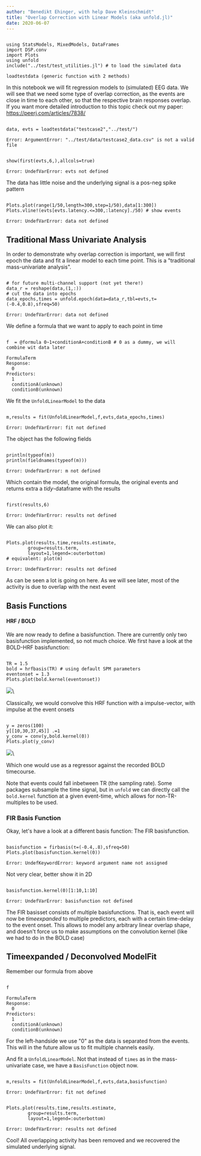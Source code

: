 ```yaml
---
author: "Benedikt Ehinger, with help Dave Kleinschmidt"
title: "Overlap Correction with Linear Models (aka unfold.jl)"
date: 2020-06-07
---
```

~~~~{.julia}

using StatsModels, MixedModels, DataFrames
import DSP.conv
import Plots
using unfold
include("../test/test_utilities.jl") # to load the simulated data
~~~~~~~~~~~~~


~~~~
loadtestdata (generic function with 2 methods)
~~~~





In this notebook we will fit regression models to (simulated) EEG data. We will see that we need some type of overlap correction, as the events are close in time to each other, so that the respective brain responses overlap.
If you want more detailed introduction to this topic check out my paper: https://peerj.com/articles/7838/
~~~~{.julia}

data, evts = loadtestdata("testcase2","../test/")
~~~~~~~~~~~~~


~~~~
Error: ArgumentError: "../test/data/testcase2_data.csv" is not a valid file
~~~~



~~~~{.julia}

show(first(evts,6,),allcols=true)
~~~~~~~~~~~~~


~~~~
Error: UndefVarError: evts not defined
~~~~





The data has little noise and the underlying signal is a pos-neg spike pattern
~~~~{.julia}

Plots.plot(range(1/50,length=300,step=1/50),data[1:300])
Plots.vline!(evts[evts.latency.<=300,:latency]./50) # show events
~~~~~~~~~~~~~


~~~~
Error: UndefVarError: data not defined
~~~~






## Traditional Mass Univariate Analysis
In order to demonstrate why overlap correction is important, we will first epoch the data and fit a linear model to each time point.
This is a "traditional mass-univariate analysis".
~~~~{.julia}

# for future multi-channel support (not yet there!)
data_r = reshape(data,(1,:))
# cut the data into epochs
data_epochs,times = unfold.epoch(data=data_r,tbl=evts,τ=(-0.4,0.8),sfreq=50)
~~~~~~~~~~~~~


~~~~
Error: UndefVarError: data not defined
~~~~





We define a formula that we want to apply to each point in time
~~~~{.julia}

f  = @formula 0~1+conditionA+conditionB # 0 as a dummy, we will combine wit data later
~~~~~~~~~~~~~


~~~~
FormulaTerm
Response:
  0
Predictors:
  1
  conditionA(unknown)
  conditionB(unknown)
~~~~





We fit the `UnfoldLinearModel` to the data
~~~~{.julia}

m,results = fit(UnfoldLinearModel,f,evts,data_epochs,times)
~~~~~~~~~~~~~


~~~~
Error: UndefVarError: fit not defined
~~~~




The object has the following fields
~~~~{.julia}

println(typeof(m))
println(fieldnames(typeof(m)))
~~~~~~~~~~~~~


~~~~
Error: UndefVarError: m not defined
~~~~




Which contain the model, the original formula, the original events and returns extra a *tidy*-dataframe with the results
~~~~{.julia}

first(results,6)
~~~~~~~~~~~~~


~~~~
Error: UndefVarError: results not defined
~~~~





We can also plot it:
~~~~{.julia}

Plots.plot(results.time,results.estimate,
        group=results.term,
        layout=1,legend=:outerbottom)
# equivalent: plot(m)
~~~~~~~~~~~~~


~~~~
Error: UndefVarError: results not defined
~~~~




As can be seen a lot is going on here. As we will see later, most of the activity is due to overlap with the next event


## Basis Functions
#### HRF / BOLD
We are now ready to define a basisfunction. There are currently only two basisfunction implemented, so not much choice.
We first have a look at the BOLD-HRF basisfunction:

~~~~{.julia}

TR = 1.5
bold = hrfbasis(TR) # using default SPM parameters
eventonset = 1.3
Plots.plot(bold.kernel(eventonset))
~~~~~~~~~~~~~


![](figures/lm_tutorial_11_1.png)\ 



Classically, we would convolve this HRF function with a impulse-vector, with impulse at the event onsets
~~~~{.julia}

y = zeros(100)
y[[10,30,37,45]] .=1
y_conv = conv(y,bold.kernel(0))
Plots.plot(y_conv)
~~~~~~~~~~~~~


![](figures/lm_tutorial_12_1.png)\ 



Which one would use as a regressor against the recorded BOLD timecourse.

Note that events could fall inbetween TR (the sampling rate). Some packages subsample the time signal, but in `unfold` we can directly call the `bold.kernel` function at a given event-time, which allows for non-TR-multiples to be used.

### FIR Basis Function

Okay, let's have a look at a different basis function: The FIR basisfunction.

~~~~{.julia}

basisfunction = firbasis(τ=(-0.4,.8),sfreq=50)
Plots.plot(basisfunction.kernel(0))
~~~~~~~~~~~~~


~~~~
Error: UndefKeywordError: keyword argument name not assigned
~~~~





Not very clear, better show it in 2D
~~~~{.julia}

basisfunction.kernel(0)[1:10,1:10]
~~~~~~~~~~~~~


~~~~
Error: UndefVarError: basisfunction not defined
~~~~




The FIR basisset consists of multiple basisfunctions. That is, each event will now be *timeexpanded* to multiple predictors, each with a certain time-delay to the event onset.
This allows to model any arbitrary linear overlap shape, and doesn't force us to make assumptions on the convolution kernel (like we had to do in the BOLD case)


## Timeexpanded / Deconvolved ModelFit
Remember our formula from above
~~~~{.julia}

f
~~~~~~~~~~~~~


~~~~
FormulaTerm
Response:
  0
Predictors:
  1
  conditionA(unknown)
  conditionB(unknown)
~~~~





For the left-handside we use "0" as the data is separated from the events. This will in the future allow us to fit multiple channels easily.

And fit a `UnfoldLinearModel`. Not that instead of `times` as in the mass-univariate case, we have a `BasisFunction` object now.
~~~~{.julia}

m,results = fit(UnfoldLinearModel,f,evts,data,basisfunction)
~~~~~~~~~~~~~


~~~~
Error: UndefVarError: fit not defined
~~~~



~~~~{.julia}

Plots.plot(results.time,results.estimate,
        group=results.term,
        layout=1,legend=:outerbottom)
~~~~~~~~~~~~~


~~~~
Error: UndefVarError: results not defined
~~~~




Cool! All overlapping activity has been removed and we recovered the simulated underlying signal.



